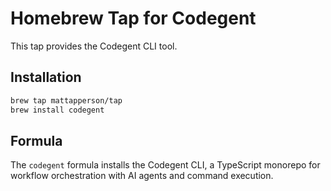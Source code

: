 # Homebrew Tap for Codegent

This tap provides the Codegent CLI tool.

## Installation

```bash
brew tap mattapperson/tap
brew install codegent
```

## Formula

The `codegent` formula installs the Codegent CLI, a TypeScript monorepo for workflow orchestration with AI agents and command execution.